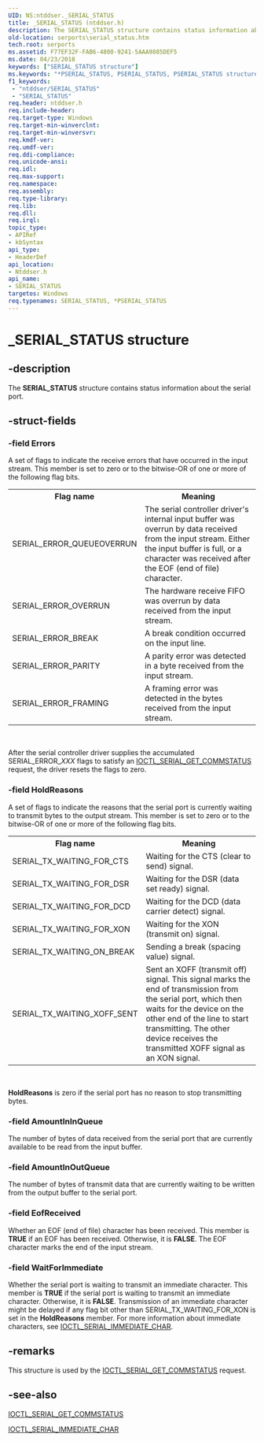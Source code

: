 ```yaml
---
UID: NS:ntddser._SERIAL_STATUS
title: _SERIAL_STATUS (ntddser.h)
description: The SERIAL_STATUS structure contains status information about the serial port.
old-location: serports\serial_status.htm
tech.root: serports
ms.assetid: F77EF32F-FAB6-4800-9241-5AAA9885DEF5
ms.date: 04/23/2018
keywords: ["SERIAL_STATUS structure"]
ms.keywords: "*PSERIAL_STATUS, PSERIAL_STATUS, PSERIAL_STATUS structure pointer [Serial Ports], SERIAL_STATUS, SERIAL_STATUS structure [Serial Ports], _SERIAL_STATUS, ntddser/PSERIAL_STATUS, ntddser/SERIAL_STATUS, serports.serial_status"
f1_keywords:
 - "ntddser/SERIAL_STATUS"
 - "SERIAL_STATUS"
req.header: ntddser.h
req.include-header: 
req.target-type: Windows
req.target-min-winverclnt: 
req.target-min-winversvr: 
req.kmdf-ver: 
req.umdf-ver: 
req.ddi-compliance: 
req.unicode-ansi: 
req.idl: 
req.max-support: 
req.namespace: 
req.assembly: 
req.type-library: 
req.lib: 
req.dll: 
req.irql: 
topic_type:
- APIRef
- kbSyntax
api_type:
- HeaderDef
api_location:
- Ntddser.h
api_name:
- SERIAL_STATUS
targetos: Windows
req.typenames: SERIAL_STATUS, *PSERIAL_STATUS
---
```


# _SERIAL_STATUS structure


## -description


The <b>SERIAL_STATUS</b> structure contains status information about the serial port.


## -struct-fields




### -field Errors

A set of flags to indicate the receive errors that have occurred in the input stream. This member is set to zero or to the bitwise-OR of one or more of the following flag bits.

<table>
<tr>
<th>Flag name</th>
<th>Meaning</th>
</tr>
<tr>
<td>SERIAL_ERROR_QUEUEOVERRUN</td>
<td>The serial controller driver's internal input buffer was overrun by data received from the input stream. Either the input buffer is full, or a character was received after the EOF (end of file) character.</td>
</tr>
<tr>
<td>SERIAL_ERROR_OVERRUN</td>
<td>The hardware receive FIFO was overrun by data received from the input stream.</td>
</tr>
<tr>
<td>SERIAL_ERROR_BREAK</td>
<td>A break condition occurred on the input line.</td>
</tr>
<tr>
<td>SERIAL_ERROR_PARITY</td>
<td>A parity error was detected in a byte received from the input stream.</td>
</tr>
<tr>
<td>SERIAL_ERROR_FRAMING</td>
<td>A framing error was detected in the bytes received from the input stream.</td>
</tr>
</table>
 

After the serial controller driver supplies the accumulated SERIAL_ERROR_<i>XXX</i> flags to satisfy an <a href="https://docs.microsoft.com/windows-hardware/drivers/ddi/ntddser/ni-ntddser-ioctl_serial_get_commstatus">IOCTL_SERIAL_GET_COMMSTATUS</a> request, the driver resets the flags to zero.


### -field HoldReasons

A set of flags to indicate the reasons that the serial port is currently waiting to transmit bytes to the output stream. This member is set to zero or to the bitwise-OR of one or more of the following flag bits.

<table>
<tr>
<th>Flag name</th>
<th>Meaning</th>
</tr>
<tr>
<td>SERIAL_TX_WAITING_FOR_CTS</td>
<td>Waiting for the CTS (clear to send) signal.</td>
</tr>
<tr>
<td>SERIAL_TX_WAITING_FOR_DSR</td>
<td>Waiting for the DSR (data set ready) signal.</td>
</tr>
<tr>
<td>SERIAL_TX_WAITING_FOR_DCD</td>
<td>Waiting for the DCD (data carrier detect) signal.</td>
</tr>
<tr>
<td>SERIAL_TX_WAITING_FOR_XON</td>
<td>Waiting for the XON (transmit on) signal.</td>
</tr>
<tr>
<td>SERIAL_TX_WAITING_ON_BREAK</td>
<td>Sending a break (spacing value) signal.</td>
</tr>
<tr>
<td>SERIAL_TX_WAITING_XOFF_SENT</td>
<td>Sent an XOFF (transmit off) signal. This signal marks the end of transmission from the serial port, which then waits for the device on the other end of the line to start transmitting. The other device receives the transmitted XOFF signal as an XON signal.</td>
</tr>
</table>
 

<b>HoldReasons</b> is zero if the serial port has no reason to stop transmitting bytes.


### -field AmountInInQueue

The number of bytes of data received from the serial port that are currently available to be read from the input buffer.


### -field AmountInOutQueue

The number of bytes of transmit data that are currently waiting to be written from the output buffer to the serial port.


### -field EofReceived

Whether an EOF (end of file) character has been received. This member is <b>TRUE</b> if an EOF has been received. Otherwise, it is <b>FALSE</b>. The EOF character marks the end of the input stream.


### -field WaitForImmediate

Whether the serial port is waiting to transmit an immediate character. This member is <b>TRUE</b> if the serial port is waiting to transmit an immediate character. Otherwise, it is <b>FALSE</b>. Transmission of an immediate character might be delayed if any flag bit other than SERIAL_TX_WAITING_FOR_XON is set in the <b>HoldReasons</b> member. For more information about immediate characters, see <a href="https://docs.microsoft.com/windows-hardware/drivers/ddi/ntddser/ni-ntddser-ioctl_serial_immediate_char">IOCTL_SERIAL_IMMEDIATE_CHAR</a>.


## -remarks



This structure is used by the <a href="https://docs.microsoft.com/windows-hardware/drivers/ddi/ntddser/ni-ntddser-ioctl_serial_get_commstatus">IOCTL_SERIAL_GET_COMMSTATUS</a> request.




## -see-also




<a href="https://docs.microsoft.com/windows-hardware/drivers/ddi/ntddser/ni-ntddser-ioctl_serial_get_commstatus">IOCTL_SERIAL_GET_COMMSTATUS</a>



<a href="https://docs.microsoft.com/windows-hardware/drivers/ddi/ntddser/ni-ntddser-ioctl_serial_immediate_char">IOCTL_SERIAL_IMMEDIATE_CHAR</a>
 

 

